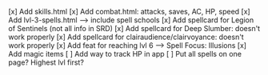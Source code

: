 [x] Add skills.html
[x] Add combat.html: attacks, saves, AC, HP, speed
[x] Add lvl-3-spells.html --> include spell schools
[x] Add spellcard for Legion of Sentinels (not all info in SRD)
[x] Add spellcard for Deep Slumber: doesn't work properly
[x] Add spellcard for clairaudience/clairvoyance: doesn't work properly
[x] Add feat for reaching lvl 6 --> Spell Focus: Illusions
[x] Add magic items
[ ] Add way to track HP in app
[ ] Put all spells on one page? Highest lvl first?
